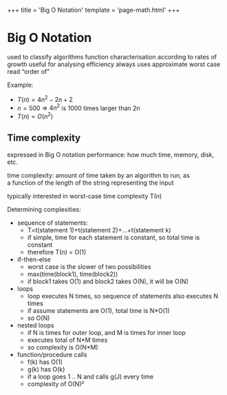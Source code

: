 +++
title = 'Big O Notation'
template = 'page-math.html'
+++
# Big O Notation
used to classify algorithms
function characterisation according to rates of growth
useful for analysing efficiency
always uses approximate worst case
read “order of"

Example:
- $T(n)=4n^2-2n+2$
- $n=500$ => $4n^2$ is 1000 times larger than 2n
- $T(n) = O(n^2)$

## Time complexity
expressed in Big O notation
performance: how much time, memory, disk, etc.

time complexity: amount of time taken by an algorithm to run, as a function of the length of the string representing the input

typically interested in worst-case time complexity T(*n*)

Determining complexities:

- sequence of statements:
    - T=t(statement 1)+t(statement 2)+…+t(statement k)
    - if simple, time for each statement is constant, so total time is constant
    - therefore T(*n*) = O(1)
- if-then-else
    - worst case is the slower of two possibilities
    - max(time(block1), time(block2))
    - if block1 takes O(1) and block2 takes O(N), it will be O(N)
- loops
    - loop executes N times, so sequence of statements also executes N times
    - if assume statements are O(1), total time is N\*O(1)
    - so O(N)
- nested loops
    - if N is times for outer loop, and M is times for inner loop
    - executes total of N\*M times
    - so complexity is O(N\*M)
- function/procedure calls
    - f(k) has O(1)
    - g(k) has O(k)
    - if a loop goes 1 .. N and calls g(J) every time
    - complexity of O(N)²
